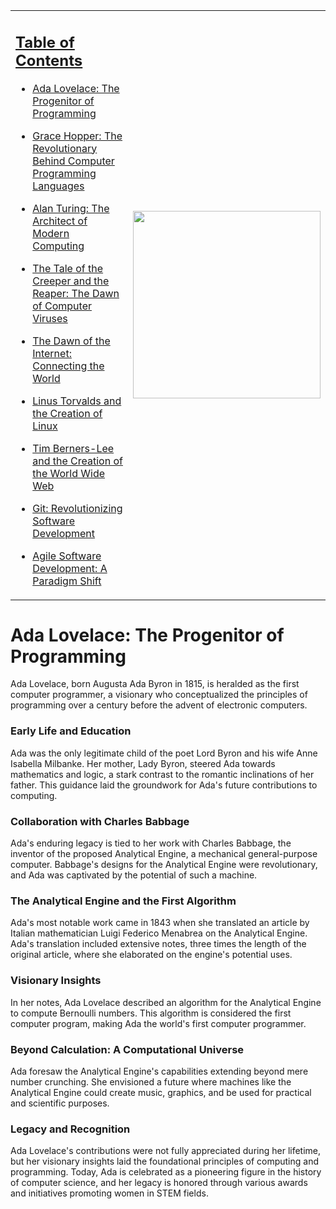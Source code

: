 <table>
  <tr>
    <td>
      <p> 
 <h2 style="align: center; text-decoration: underline;">Table of Contents</h2>
      <p>
        
- [Ada Lovelace: The Progenitor of Programming](#ada-lovelace-the-progenitor-of-programming)
   
- [Grace Hopper: The Revolutionary Behind Computer Programming Languages](#grace-hopper-the-revolutionary-behind-computer-programming-languages)
   
- [Alan Turing: The Architect of Modern Computing](#alan-turing-the-architect-of-modern-computing)
   
- [The Tale of the Creeper and the Reaper: The Dawn of Computer Viruses](#the-tale-of-the-creeper-and-the-reaper-the-dawn-of-computer-viruses)
   
- [The Dawn of the Internet: Connecting the World](#the-dawn-of-the-internet-connecting-the-world)
    
- [Linus Torvalds and the Creation of Linux](#linus-torvalds-and-the-creation-of-linux)
    
- [Tim Berners-Lee and the Creation of the World Wide Web](#tim-berners-lee-and-the-creation-of-the-world-wide-web)
    
- [Git: Revolutionizing Software Development](#git-revolutionizing-software-development)
    
- [Agile Software Development: A Paradigm Shift](#agile-software-development-a-paradigm-shift)</p>
    </td>
    <td align="right">
      <img src="https://github.com/AlexandrosLiaskos/Software_Innovators/assets/128935863/684bfbcd-bce9-411b-9ca5-b2df0e3a1ecf" width="300px">
    </td>
  </tr>
</table>


# Ada Lovelace: The Progenitor of Programming

Ada Lovelace, born Augusta Ada Byron in 1815, is heralded as the first computer programmer, a visionary who conceptualized the principles of programming over a century before the advent of electronic computers.

### Early Life and Education

Ada was the only legitimate child of the poet Lord Byron and his wife Anne Isabella Milbanke. Her mother, Lady Byron, steered Ada towards mathematics and logic, a stark contrast to the romantic inclinations of her father. This guidance laid the groundwork for Ada's future contributions to computing.

### Collaboration with Charles Babbage

Ada's enduring legacy is tied to her work with Charles Babbage, the inventor of the proposed Analytical Engine, a mechanical general-purpose computer. Babbage's designs for the Analytical Engine were revolutionary, and Ada was captivated by the potential of such a machine.

### The Analytical Engine and the First Algorithm

Ada's most notable work came in 1843 when she translated an article by Italian mathematician Luigi Federico Menabrea on the Analytical Engine. Ada's translation included extensive notes, three times the length of the original article, where she elaborated on the engine's potential uses.

### Visionary Insights

In her notes, Ada Lovelace described an algorithm for the Analytical Engine to compute Bernoulli numbers. This algorithm is considered the first computer program, making Ada the world's first computer programmer.

### Beyond Calculation: A Computational Universe

Ada foresaw the Analytical Engine's capabilities extending beyond mere number crunching. She envisioned a future where machines like the Analytical Engine could create music, graphics, and be used for practical and scientific purposes.

### Legacy and Recognition

Ada Lovelace's contributions were not fully appreciated during her lifetime, but her visionary insights laid the foundational principles of computing and programming. Today, Ada is celebrated as a pioneering figure in the history of computer science, and her legacy is honored through various awards and initiatives promoting women in STEM fields.
